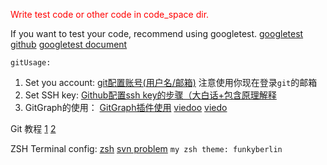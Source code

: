 <span style = "color: red;">Write test code or other code in code_space dir.</span>

If you want to test your code, recommend using googletest.
[googletest github](https://github.com/google/glog.git)
[googletest document](http://google.github.io/googletest/primer.html)


`gitUsage:`
1. Set you account: [git配置账号(用户名/邮箱)](https://zhuanlan.zhihu.com/p/232105286) 注意使用你现在登录`git`的邮箱
2. Set SSH key: [Github配置ssh key的步骤（大白话+包含原理解释](https://blog.csdn.net/weixin_42310154/article/details/118340458)
3. GitGraph的使用：
[GitGraph插件使用](https://zhuanlan.zhihu.com/p/609737717)
[viedoo](https://www.bilibili.com/video/BV1dK411p7RF/?spm_id_from=333.337.search-card.all.click&vd_source=30cf53be73b4e346f98587c5b9a602e9)
[viedo](https://www.bilibili.com/video/BV1EK4y1w7A7/?spm_id_from=333.337.search-card.all.click&vd_source=30cf53be73b4e346f98587c5b9a602e9)

Git 教程
[1](https://liaoxuefeng.com/books/git/introduction/index.html)
[2](https://www.runoob.com/git/git-tutorial.html)

ZSH Terminal config:
[zsh](https://www.haoyep.com/posts/zsh-config-oh-my-zsh/)
[svn problem](https://askubuntu.com/questions/385243/zsh-command-not-found-svn-prompt-info)
`my zsh theme: funkyberlin`